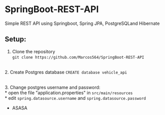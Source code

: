 # SpringBoot-REST-API
Simple REST API using Springboot, Spring JPA, PostgreSQLand Hibernate

## Setup:
1. Clone the repository <br>
   `git clone https://github.com/Marcos564/SpringBoot-REST-API`

<br> 2. Create Postgres database
   `CREATE database vehicle_api`

<br> 3. Change postgres username and password:  
     * open the file "application.properties" in `src/main/resources` <br>
     * edit `spring.datasource.username` and `spring.datasource.password` 

* ASASA
